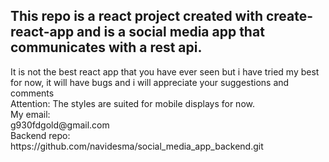 <h2>This repo is a react project created with create-react-app and is a social media app that communicates with a rest api.</h2>
It is not the best react app that you have ever seen but i have tried my best for now, it will have bugs and i will appreciate your suggestions and comments
<br>
Attention: The styles are suited for mobile displays for now.
<br>
My email:
<br>
g930fdgold@gmail.com
<br>
Backend repo:
<br>
https://github.com/navidesma/social_media_app_backend.git
